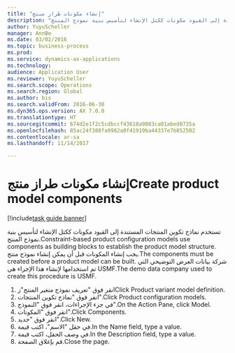 ```yaml
--- 
title: "إنشاء مكونات طراز منتج"
description: "تستخدم نماذج تكوين المنتجات المستندة إلى القيود مكونات ككتل الإنشاء لتأسيس بنية نموذج المنتج."
author: YuyuScheller
manager: AnnBe
ms.date: 03/02/2016
ms.topic: business-process
ms.prod: 
ms.service: dynamics-ax-applications
ms.technology: 
audience: Application User
ms.reviewer: YuyuScheller
ms.search.scope: Operations
ms.search.region: Global
ms.author: bis
ms.search.validFrom: 2016-06-30
ms.dyn365.ops.version: AX 7.0.0
ms.translationtype: HT
ms.sourcegitcommit: 674d2e1f2c5cdbccf43618a9083ca01abed0735a
ms.openlocfilehash: 85ac24f388fa9982a0f41919ba44337e7b852502
ms.contentlocale: ar-sa
ms.lasthandoff: 11/14/2017

---
```

# <a name="create-product-model-components"></a><span data-ttu-id="95816-103">إنشاء مكونات طراز منتج</span><span class="sxs-lookup"><span data-stu-id="95816-103">Create product model components</span></span>

[!include[task guide banner](../../includes/task-guide-banner.md)]

<span data-ttu-id="95816-104">تستخدم نماذج تكوين المنتجات المستندة إلى القيود مكونات ككتل الإنشاء لتأسيس بنية نموذج المنتج.</span><span class="sxs-lookup"><span data-stu-id="95816-104">Constraint-based product configuration models use components as building blocks to establish the product model structure.</span></span> <span data-ttu-id="95816-105">يجب إنشاء المكونات قبل أن يمكن إنشاء نموذج منتج.</span><span class="sxs-lookup"><span data-stu-id="95816-105">The components must be created before a product model can be built.</span></span> <span data-ttu-id="95816-106">شركة بيانات العرض التوضيحي التي تم استخدامها لإنشاء هذا الإجراء هي USMF.</span><span class="sxs-lookup"><span data-stu-id="95816-106">The demo data company used to create this procedure is USMF.</span></span>

1. <span data-ttu-id="95816-107">انقر فوق "تعريف نموذج متغير المنتج"ز</span><span class="sxs-lookup"><span data-stu-id="95816-107">Click Product variant model definition.</span></span>
2. <span data-ttu-id="95816-108">انقر فوق "نماذج تكوين المنتجات".</span><span class="sxs-lookup"><span data-stu-id="95816-108">Click Product configuration models.</span></span>
3. <span data-ttu-id="95816-109">في جزء الإجراءات، انقر فوق "النموذج".</span><span class="sxs-lookup"><span data-stu-id="95816-109">On the Action Pane, click Model.</span></span>
4. <span data-ttu-id="95816-110">انقر فوق "المكونات".</span><span class="sxs-lookup"><span data-stu-id="95816-110">Click Components.</span></span>
5. <span data-ttu-id="95816-111">انقر فوق "جديد".</span><span class="sxs-lookup"><span data-stu-id="95816-111">Click New.</span></span>
6. <span data-ttu-id="95816-112">في حقل "الاسم"، اكتب قيمة.</span><span class="sxs-lookup"><span data-stu-id="95816-112">In the Name field, type a value.</span></span>
7. <span data-ttu-id="95816-113">في وصف الحقل، اكتب قيمة.</span><span class="sxs-lookup"><span data-stu-id="95816-113">In the Description field, type a value.</span></span>
8. <span data-ttu-id="95816-114">قم بإغلاق الصفحة.</span><span class="sxs-lookup"><span data-stu-id="95816-114">Close the page.</span></span>


